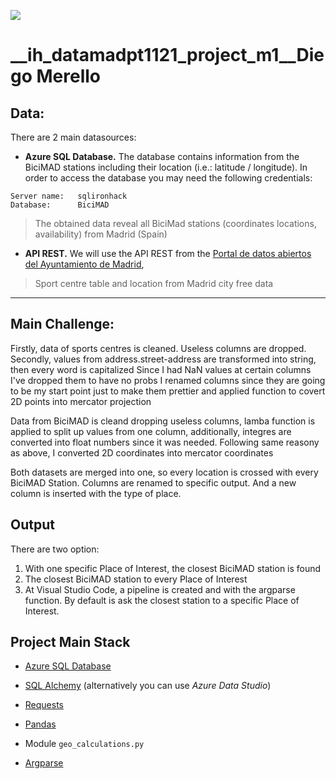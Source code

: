 <p align="left"><img src="https://cdn-images-1.medium.com/max/184/1*2GDcaeYIx_bQAZLxWM4PsQ@2x.png"></p>

# __ih_datamadpt1121_project_m1__Diego Merello

## **Data:**

There are 2 main datasources:

- **Azure SQL Database.** The database contains information from the BiciMAD stations including their location (i.e.: latitude / longitude). In order to access the database you may need the following credentials:
```
Server name:   sqlironhack
Database:      BiciMAD
```
>The obtained data reveal all BiciMad stations (coordinates locations, availability) from Madrid (Spain)

- **API REST.** We will use the API REST from the [Portal de datos abiertos del Ayuntamiento de Madrid](https://datos.madrid.es/nuevoMadrid/swagger-ui-master-2.2.10/dist/index.html?url=/egobfiles/api.datos.madrid.es.json#/), 

> Sport centre table and location from Madrid city free data


---

## **Main Challenge:**

Firstly, data of sports centres is cleaned. Useless columns are dropped. 
Secondly, values from address.street-address are transformed into string, then every word is capitalized
Since I had NaN values at certain columns I've dropped them to have no probs
I renamed columns since they are going to be my start point just to make them prettier and applied function to covert 2D points into mercator projection

Data from BiciMAD is cleand dropping useless columns, lamba function is applied to split up values from one column, additionally, integres are converted into float numbers since it was needed.
Following same reasony as above, I converted 2D coordinates into mercator coordinates

Both datasets are merged into one, so every location is crossed with every BiciMAD Station.
Columns are renamed to specific output. And a new column is inserted with the type of place.

## **Output**

There are two option:

1. With one specific Place of Interest, the closest BiciMAD station is found
2. The closest BiciMAD station to every Place of Interest 
3. At Visual Studio Code, a pipeline is created and with the argparse function. By default is ask the closest station to a specific Place of Interest.

 
## **Project Main Stack**

- [Azure SQL Database](https://portal.azure.com/)

- [SQL Alchemy](https://docs.sqlalchemy.org/en/13/intro.html) (alternatively you can use _Azure Data Studio_)

- [Requests](https://requests.readthedocs.io/)

- [Pandas](https://pandas.pydata.org/pandas-docs/stable/reference/index.html)

- Module `geo_calculations.py`

- [Argparse](https://docs.python.org/3.7/library/argparse.html)












 


 

